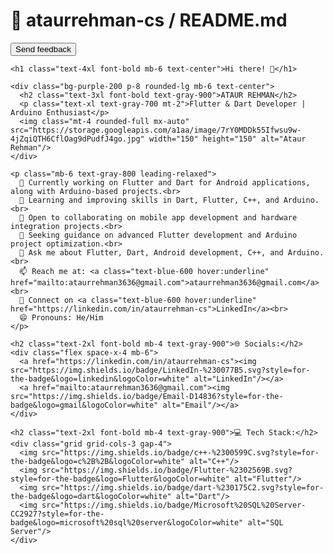 <html>
<head>
  <script src="https://cdn.tailwindcss.com"></script>
  <link href="https://cdnjs.cloudflare.com/ajax/libs/font-awesome/5.15.3/css/all.min.css" rel="stylesheet"/>
  <link href="https://fonts.googleapis.com/css2?family=Roboto:wght@400;700&display=swap" rel="stylesheet"/>
</head>
<body class="font-roboto bg-gray-100 p-6">
  <div class="max-w-4xl mx-auto bg-white p-8 rounded-lg shadow-lg">
    <div class="flex justify-between items-center mb-6">
      <h1 class="text-2xl font-bold text-gray-800">📁 ataurrehman-cs / README.md</h1>
      <button class="text-blue-600 hover:underline">Send feedback</button>
    </div>
    
    <h1 class="text-4xl font-bold mb-6 text-center">Hi there! 👋</h1>
    
    <div class="bg-purple-200 p-8 rounded-lg mb-6 text-center">
      <h2 class="text-3xl font-bold text-gray-900">ATAUR REHMAN</h2>
      <p class="text-xl text-gray-700 mt-2">Flutter & Dart Developer | Arduino Enthusiast</p>
      <img class="mt-4 rounded-full mx-auto" src="https://storage.googleapis.com/a1aa/image/7rY0MDDk55Ifwsu9w-4jZqiQTH6CflOag9dPudfJ4go.jpg" width="150" height="150" alt="Ataur Rehman"/>
    </div>
    
    <p class="mb-6 text-gray-800 leading-relaxed">
      🔭 Currently working on Flutter and Dart for Android applications, along with Arduino-based projects.<br>
      🌱 Learning and improving skills in Dart, Flutter, C++, and Arduino.<br>
      👯 Open to collaborating on mobile app development and hardware integration projects.<br>
      🤔 Seeking guidance on advanced Flutter development and Arduino project optimization.<br>
      💬 Ask me about Flutter, Dart, Android development, C++, and Arduino.<br>
      📫 Reach me at: <a class="text-blue-600 hover:underline" href="mailto:ataurrehman3636@gmail.com">ataurrehman3636@gmail.com</a><br>
      💼 Connect on <a class="text-blue-600 hover:underline" href="https://linkedin.com/in/ataurrehman-cs">LinkedIn</a><br>
      😄 Pronouns: He/Him
    </p>
    
    <h2 class="text-2xl font-bold mb-4 text-gray-900">🌐 Socials:</h2>
    <div class="flex space-x-4 mb-6">
      <a href="https://linkedin.com/in/ataurrehman-cs"><img src="https://img.shields.io/badge/LinkedIn-%230077B5.svg?style=for-the-badge&logo=linkedin&logoColor=white" alt="LinkedIn"/></a>
      <a href="mailto:ataurrehman3636@gmail.com"><img src="https://img.shields.io/badge/Email-D14836?style=for-the-badge&logo=gmail&logoColor=white" alt="Email"/></a>
    </div>
    
    <h2 class="text-2xl font-bold mb-4 text-gray-900">💻 Tech Stack:</h2>
    <div class="grid grid-cols-3 gap-4">
      <img src="https://img.shields.io/badge/c++-%2300599C.svg?style=for-the-badge&logo=c%2B%2B&logoColor=white" alt="C++"/>
      <img src="https://img.shields.io/badge/Flutter-%2302569B.svg?style=for-the-badge&logo=Flutter&logoColor=white" alt="Flutter"/>
      <img src="https://img.shields.io/badge/dart-%230175C2.svg?style=for-the-badge&logo=dart&logoColor=white" alt="Dart"/>
      <img src="https://img.shields.io/badge/Microsoft%20SQL%20Server-CC2927?style=for-the-badge&logo=microsoft%20sql%20server&logoColor=white" alt="SQL Server"/>
    </div>
  </div>
</body>
</html>
